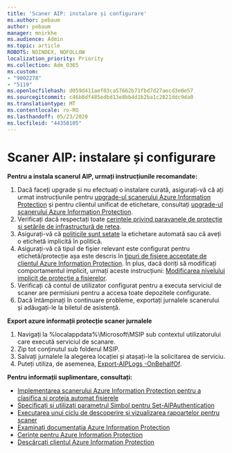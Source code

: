 ```yaml
---
title: 'Scaner AIP: instalare și configurare'
ms.author: pebaum
author: pebaum
manager: mnirkhe
ms.audience: Admin
ms.topic: article
ROBOTS: NOINDEX, NOFOLLOW
localization_priority: Priority
ms.collection: Adm_O365
ms.custom:
- "9002278"
- "5119"
ms.openlocfilehash: d059d411aef03ca57662b71fbd7d27aecd3e0e57
ms.sourcegitcommit: c46b8df485edbd13e8bb4d1b2ba1c2821ddc9da0
ms.translationtype: MT
ms.contentlocale: ro-RO
ms.lasthandoff: 05/23/2020
ms.locfileid: "44358105"
---
```

# <a name="aip-scanner-installation-and-configuration"></a>Scaner AIP: instalare și configurare

**Pentru a instala scanerul AIP, urmați instrucțiunile recomandate:**

1. Dacă faceți upgrade și nu efectuați o instalare curată, asigurați-vă că ați urmat instrucțiunile pentru [upgrade-ul scanerului Azure Information Protection](https://docs.microsoft.com/azure/information-protection/rms-client/client-admin-guide#upgrading-the-azure-information-protection-scanner) și pentru clientul unificat de etichetare, consultați [upgrade-ul scanerului Azure Information Protection](https://docs.microsoft.com/azure/information-protection/rms-client/clientv2-admin-guide#upgrading-the-azure-information-protection-scanner).
2. Verificați dacă respectați toate [cerințele privind paravanele de protecție și setările de infrastructură de rețea](https://docs.microsoft.com/azure/information-protection/requirements#firewalls-and-network-infrastructure).
3. Asigurați-vă că [politicile sunt setate](https://docs.microsoft.com/azure/information-protection/configure-policy) la etichetare automată sau că aveți o etichetă implicită în politică.
4. Asigurați-vă că tipul de fișier relevant este configurat pentru etichetă/protecție așa este descris în [tipuri de fișiere acceptate de clientul Azure Information Protection](https://docs.microsoft.com/azure/information-protection/rms-client/client-admin-guide-file-types#supported-file-types-for-classification-and-protection). În plus, dacă doriți să modificați comportamentul implicit, urmați aceste instrucțiuni: [Modificarea nivelului implicit de protecție a fișierelor](https://docs.microsoft.com/azure/information-protection/rms-client/client-admin-guide-file-types#changing-the-default-protection-level-of-files).
5. Verificați că contul de utilizator configurat pentru a executa serviciul de scaner are permisiuni pentru a accesa toate depozitele configurate.
6. Dacă întâmpinați în continuare probleme, exportați jurnalele scanerului și adăugați-le la biletul de asistență.

**Export azure informații protecție scaner jurnalele**

1. Navigați la %localappdata%\Microsoft\MSIP sub contextul utilizatorului care execută serviciul de scanare.
2. Zip tot conținutul sub folderul MSIP.
3. Salvați jurnalele la alegerea locației și atașați-le la solicitarea de serviciu.
4. Puteți utiliza, de asemenea, [Export-AIPLogs -OnBehalfOf](https://docs.microsoft.com/powershell/module/azureinformationprotection/export-aiplogs?view=azureipps).

**Pentru informații suplimentare, consultați:**
- [Implementarea scanerului Azure Information Protection pentru a clasifica și proteja automat fișierele](https://docs.microsoft.com/azure/information-protection/deploy-aip-scanner)
- [Specificați și utilizați parametrul Simbol pentru Set-AIPAuthentication](https://docs.microsoft.com/azure/information-protection/rms-client/client-admin-guide-powershell#specify-and-use-the-token-parameter-for-set-aipauthentication)
- [Executarea unui ciclu de descoperire și vizualizarea rapoartelor pentru scaner](https://docs.microsoft.com/azure/information-protection/deploy-aip-scanner#run-a-discovery-cycle-and-view-reports-for-the-scanner)
- [Examinați documentația Azure Information Protection](https://docs.microsoft.com/azure/information-protection/what-is-information-protection)
- [Cerințe pentru Azure Information Protection](https://docs.microsoft.com/azure/information-protection/get-started/requirements)
- [Descărcați clientul Azure Information Protection](https://www.microsoft.com/download/details.aspx?id=53018)
